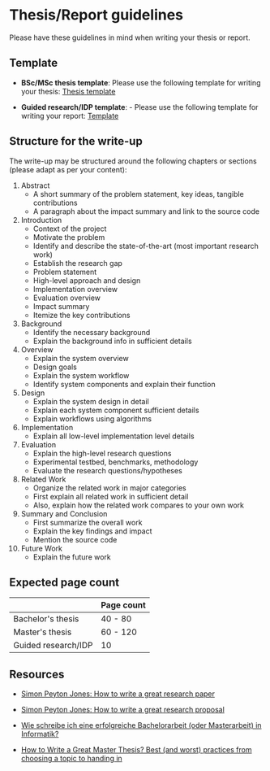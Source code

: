 # Thesis/Report guidelines

Please have these guidelines in mind when writing your thesis or report.


## Template

- **BSc/MSc thesis template**: Please use the following template for writing your thesis: [Thesis template](https://latex.tum.de/templates/5e18420186d30de7011c9ea2) 

- **Guided research/IDP template**: - Please use the following template for writing your report: [Template](https://www.usenix.org/conferences/author-resources/paper-templates) 



## Structure for the write-up

The write-up may be structured around the following chapters or sections (please adapt as per
your content):

1.  Abstract 
    * A short summary of the problem statement, key ideas, tangible contributions
    * A paragraph about the impact summary and link to the source code
2.  Introduction
    * Context of the project
    * Motivate the problem
    * Identify and describe the state-of-the-art (most important research work) 
    * Establish the research gap
    * Problem statement
    * High-level approach and design
    * Implementation overview
    * Evaluation overview
    * Impact summary
    * Itemize the key contributions
3.  Background 
    * Identify the necessary background
    * Explain the background info in sufficient details
4.  Overview 
    * Explain the system overview
    * Design goals
    * Explain the system workflow 
    * Identify system components and explain their function
5.  Design 
    * Explain the system design in detail
    * Explain each system component sufficient details
    * Explain workflows using algorithms
6.  Implementation 
    * Explain all low-level implementation level details
7.  Evaluation 
    * Explain the high-level research questions
    * Experimental testbed, benchmarks, methodology 
    * Evaluate the research questions/hypotheses 
8.  Related Work
    * Organize the related work in major categories
    * First explain all related work in sufficient detail 
    * Also, explain how the related work compares to your own work
9.  Summary and Conclusion 
    * First summarize the overall work
    * Explain the key findings and impact
    * Mention the source code
10. Future Work 
    * Explain the future work



## Expected page count

|                    | Page count |
|-------------------|------------|
| Bachelor's thesis |  40 - 80    |
| Master's thesis   | 60 - 120   |
| Guided research/IDP |  10    |



## Resources

* [Simon Peyton Jones: How to write a great research paper](https://www.microsoft.com/en-us/research/academic-program/write-great-research-paper/)

* [Simon Peyton Jones: How to write a great research proposal](https://www.microsoft.com/en-us/research/academic-program/how-to-write-a-great-research-proposal/)


* [Wie schreibe ich eine erfolgreiche Bachelorarbeit (oder Masterarbeit) in Informatik?](https://www.youtube.com/watch?v=wV0QURyJ0f8)

* [How to Write a Great Master Thesis? Best (and worst) practices from choosing a topic to handing in](https://www.youtube.com/watch?v=SC_fIWKbCa0)


